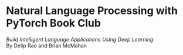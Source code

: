 # Natural Language Processing with PyTorch Book Club
_Build Intelligent Language Applications Using Deep Learning_
<br>By Delip Rao and Brian McMahan



